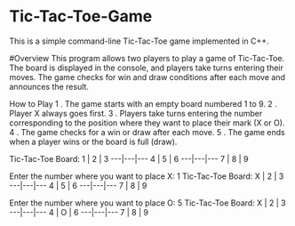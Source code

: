 # Tic-Tac-Toe-Game

This is a simple command-line Tic-Tac-Toe game implemented in C++.

#Overview
This program allows two players to play a game of Tic-Tac-Toe. The board is displayed in the console, and players take turns entering their moves. The game checks for win and draw conditions after each move and announces the result.

How to Play
1 . The game starts with an empty board numbered 1 to 9.
2 . Player X always goes first.
3 . Players take turns entering the number corresponding to the position where they want to place their mark (X or O).
4 . The game checks for a win or draw after each move.
5 . The game ends when a player wins or the board is full (draw).




Tic-Tac-Toe Board:
 1 | 2 | 3
---|---|---
 4 | 5 | 6
---|---|---
 7 | 8 | 9

Enter the number where you want to place X: 1
Tic-Tac-Toe Board:
 X | 2 | 3
---|---|---
 4 | 5 | 6
---|---|---
 7 | 8 | 9

Enter the number where you want to place O: 5
Tic-Tac-Toe Board:
 X | 2 | 3
---|---|---
 4 | O | 6
---|---|---
 7 | 8 | 9


